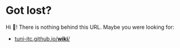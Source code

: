 # Got lost?

Hi 👋! There is nothing behind this URL. Maybe you were looking for:

- [tuni-itc.github.io/**wiki**/](https://tuni-itc.github.io/wiki/)


